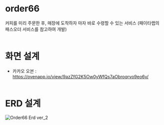 # order66
커피를 미리 주문한 후, 매장에 도착하자 마자 바로 수령할 수 있는 서비스 (패이타랩의 패스오더 서비스를 참고하여 개발)<br><br>

# 화면 설계
- 카카오 오븐 : https://ovenapp.io/view/9azZfG2K5Ow0yWfQs7aObroqrvo9eo6v/<br><br>

# ERD 설계
![Order66 Erd ver_2](https://github.com/f-lab-edu/order66/assets/59191780/d1ac92ee-7414-468a-96cc-08aa044e67b5)
